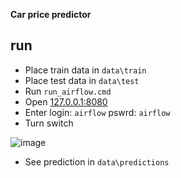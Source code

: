 **Car price predictor**


## run
- Place train data in ```data\train```
- Place test data in ```data\test```
- Run ```run_airflow.cmd```
- Open [127.0.0.1:8080](http://127.0.0.1:8080)
- Enter login: ```airflow``` pswrd: ```airflow```
- Turn switch

![image](https://user-images.githubusercontent.com/26492458/174909178-aa5ce8c1-cea6-4edd-843e-8a1925aa000f.png)
- See prediction in ```data\predictions```
